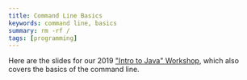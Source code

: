 ```yaml
---
title: Command Line Basics
keywords: command line, basics
summary: rm -rf /
tags: [programming]
---
```


Here are the slides for our 2019 ["Intro to Java" Workshop](https://docs.google.com/presentation/d/1lbRtThma51MtxJe8xr0eEvHgs1JqwC6S5PMEWdlA76U/edit#slide=id.p), which also covers the basics of the command line.
